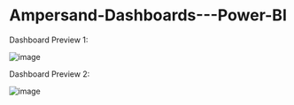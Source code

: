 # Ampersand-Dashboards---Power-BI







Dashboard Preview 1:


![image](https://github.com/MaharshiTech/Ampersand-Dashboards---Power-BI/assets/77580745/e3574f1a-a557-4b91-9824-c9b996a77b9c)








Dashboard Preview 2:




![image](https://github.com/MaharshiTech/Ampersand-Dashboards---Power-BI/assets/77580745/15dbd540-9016-4736-85dc-686819c30b8a)


